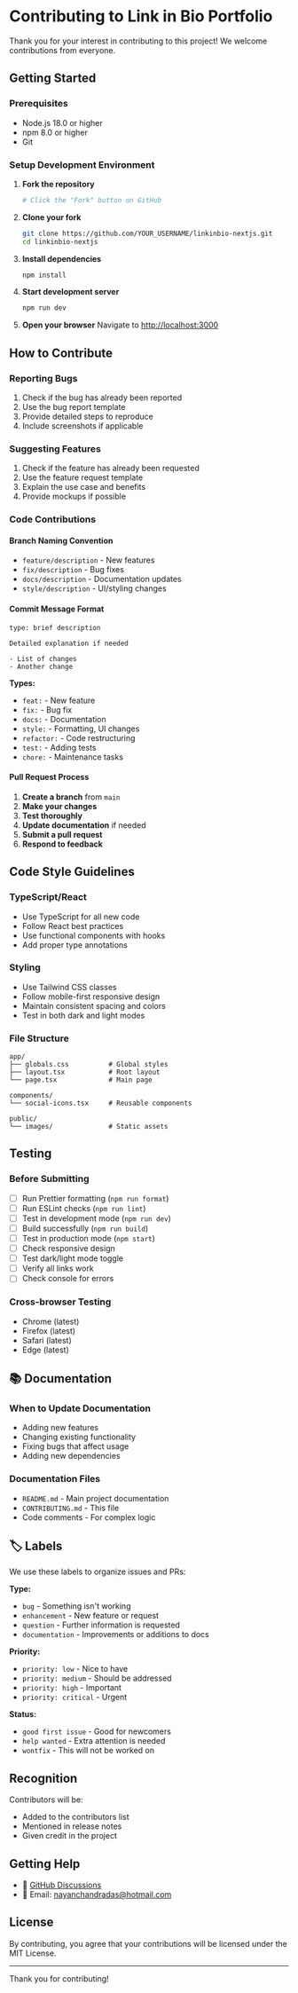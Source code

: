 # Contributing to Link in Bio Portfolio

Thank you for your interest in contributing to this project! We welcome
contributions from everyone.

## Getting Started

### Prerequisites

- Node.js 18.0 or higher
- npm 8.0 or higher
- Git

### Setup Development Environment

1. **Fork the repository**

   ```bash
   # Click the "Fork" button on GitHub
   ```

2. **Clone your fork**

   ```bash
   git clone https://github.com/YOUR_USERNAME/linkinbio-nextjs.git
   cd linkinbio-nextjs
   ```

3. **Install dependencies**

   ```bash
   npm install
   ```

4. **Start development server**

   ```bash
   npm run dev
   ```

5. **Open your browser** Navigate to
   [http://localhost:3000](http://localhost:3000)

## How to Contribute

### Reporting Bugs

1. Check if the bug has already been reported
2. Use the bug report template
3. Provide detailed steps to reproduce
4. Include screenshots if applicable

### Suggesting Features

1. Check if the feature has already been requested
2. Use the feature request template
3. Explain the use case and benefits
4. Provide mockups if possible

### Code Contributions

#### Branch Naming Convention

- `feature/description` - New features
- `fix/description` - Bug fixes
- `docs/description` - Documentation updates
- `style/description` - UI/styling changes

#### Commit Message Format

```
type: brief description

Detailed explanation if needed

- List of changes
- Another change
```

**Types:**

- `feat:` - New feature
- `fix:` - Bug fix
- `docs:` - Documentation
- `style:` - Formatting, UI changes
- `refactor:` - Code restructuring
- `test:` - Adding tests
- `chore:` - Maintenance tasks

#### Pull Request Process

1. **Create a branch** from `main`
2. **Make your changes**
3. **Test thoroughly**
4. **Update documentation** if needed
5. **Submit a pull request**
6. **Respond to feedback**

## Code Style Guidelines

### TypeScript/React

- Use TypeScript for all new code
- Follow React best practices
- Use functional components with hooks
- Add proper type annotations

### Styling

- Use Tailwind CSS classes
- Follow mobile-first responsive design
- Maintain consistent spacing and colors
- Test in both dark and light modes

### File Structure

```
app/
├── globals.css          # Global styles
├── layout.tsx           # Root layout
└── page.tsx             # Main page

components/
└── social-icons.tsx     # Reusable components

public/
└── images/              # Static assets
```

## Testing

### Before Submitting

- [ ] Run Prettier formatting (`npm run format`)
- [ ] Run ESLint checks (`npm run lint`)
- [ ] Test in development mode (`npm run dev`)
- [ ] Build successfully (`npm run build`)
- [ ] Test in production mode (`npm start`)
- [ ] Check responsive design
- [ ] Test dark/light mode toggle
- [ ] Verify all links work
- [ ] Check console for errors

### Cross-browser Testing

- Chrome (latest)
- Firefox (latest)
- Safari (latest)
- Edge (latest)

## 📚 Documentation

### When to Update Documentation

- Adding new features
- Changing existing functionality
- Fixing bugs that affect usage
- Adding new dependencies

### Documentation Files

- `README.md` - Main project documentation
- `CONTRIBUTING.md` - This file
- Code comments - For complex logic

## 🏷️ Labels

We use these labels to organize issues and PRs:

**Type:**

- `bug` - Something isn't working
- `enhancement` - New feature or request
- `question` - Further information is requested
- `documentation` - Improvements or additions to docs

**Priority:**

- `priority: low` - Nice to have
- `priority: medium` - Should be addressed
- `priority: high` - Important
- `priority: critical` - Urgent

**Status:**

- `good first issue` - Good for newcomers
- `help wanted` - Extra attention is needed
- `wontfix` - This will not be worked on

## Recognition

Contributors will be:

- Added to the contributors list
- Mentioned in release notes
- Given credit in the project

## Getting Help

- 💬
  [GitHub Discussions](https://github.com/nayandas69/linkinbio-nextjs/discussions)
- 📧 Email: nayanchandradas@hotmail.com

## License

By contributing, you agree that your contributions will be licensed under the
MIT License.

---

Thank you for contributing!
